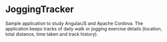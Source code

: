 JoggingTracker
========
Sample application to study AngularJS and Apache Cordova. The application keeps tracks of daily walk or jogging exercise details (location, total distance, time taken and track history).
